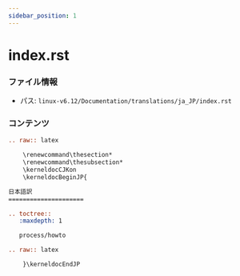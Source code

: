 ```yaml
---
sidebar_position: 1
---
```

# index.rst

### ファイル情報

- パス: `linux-v6.12/Documentation/translations/ja_JP/index.rst`

### コンテンツ

```rst
.. raw:: latex

	\renewcommand\thesection*
	\renewcommand\thesubsection*
	\kerneldocCJKon
	\kerneldocBeginJP{

日本語訳
=====================

.. toctree::
   :maxdepth: 1

   process/howto

.. raw:: latex

	}\kerneldocEndJP

```
